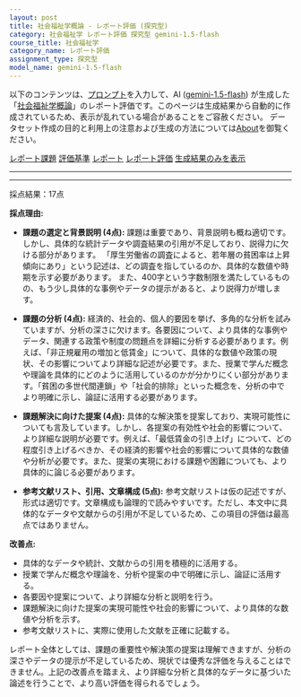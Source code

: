 ```yaml
---
layout: post
title: 社会福祉学概論 - レポート評価 (探究型)
category: 社会福祉学 レポート評価 探究型 gemini-1.5-flash
course_title: 社会福祉学
category_name: レポート評価
assignment_type: 探究型
model_name: gemini-1.5-flash
---
```


以下のコンテンツは、[プロンプト](http://127.0.0.1:8000/generated/社会福祉学/gemini-1.5-flash/prompt_レポート評価-探究型.md)を入力して、AI ([gemini-1.5-flash](contents/gemini-1.5-flash)) が生成した「[社会福祉学概論](/contents/社会福祉学/)」のレポート評価です。このページは生成結果から自動的に作成されているため、表示が乱れている場合があることをご容赦ください。
データセット作成の目的と利用上の注意および生成の方法については[About](/About)を御覧ください。

[レポート課題](../レポート課題-探究型)
[評価基準](../評価基準-探究型)
[レポート](../レポート-探究型)
[レポート評価](../レポート評価-探究型)
[生成結果のみを表示](http://127.0.0.1:8000/generated/社会福祉学/gemini-1.5-flash/レポート評価-探究型.md)
  

***
***
  
採点結果：17点

**採点理由:**

* **課題の選定と背景説明 (4点):** 課題は重要であり、背景説明も概ね適切です。しかし、具体的な統計データや調査結果の引用が不足しており、説得力に欠ける部分があります。  「厚生労働省の調査によると、若年層の貧困率は上昇傾向にあり」という記述は、どの調査を指しているのか、具体的な数値や時期を示す必要があります。  また、400字という字数制限を満たしているものの、もう少し具体的な事例やデータの提示があると、より説得力が増します。

* **課題の分析 (4点):** 経済的、社会的、個人的要因を挙げ、多角的な分析を試みていますが、分析の深さに欠けます。各要因について、より具体的な事例やデータ、関連する政策や制度の問題点を詳細に分析する必要があります。例えば、「非正規雇用の増加と低賃金」について、具体的な数値や政策の現状、その影響についてより詳細な記述が必要です。また、授業で学んだ概念や理論を具体的にどのように活用しているのかが分かりにくい部分があります。「貧困の多世代間連鎖」や「社会的排除」といった概念を、分析の中でより明確に示し、論証に活用する必要があります。

* **課題解決に向けた提案 (4点):** 具体的な解決策を提案しており、実現可能性についても言及しています。しかし、各提案の有効性や社会的影響について、より詳細な説明が必要です。例えば、「最低賃金の引き上げ」について、どの程度引き上げるべきか、その経済的影響や社会的影響について具体的な数値や分析が必要です。また、提案の実現における課題や困難についても、より具体的に論じる必要があります。

* **参考文献リスト、引用、文章構成 (5点):** 参考文献リストは仮の記述ですが、形式は適切です。文章構成も論理的で読みやすいです。ただし、本文中に具体的なデータや文献からの引用が不足しているため、この項目の評価は最高点ではありません。


**改善点:**

* 具体的なデータや統計、文献からの引用を積極的に活用する。
* 授業で学んだ概念や理論を、分析や提案の中で明確に示し、論証に活用する。
* 各要因や提案について、より詳細な分析と説明を行う。
* 課題解決に向けた提案の実現可能性や社会的影響について、より具体的な数値や分析を示す。
* 参考文献リストに、実際に使用した文献を正確に記載する。


レポート全体としては、課題の重要性や解決策の提案は理解できますが、分析の深さやデータの提示が不足しているため、現状では優秀な評価を与えることはできません。上記の改善点を踏まえ、より詳細な分析と具体的なデータに基づいた論述を行うことで、より高い評価を得られるでしょう。
